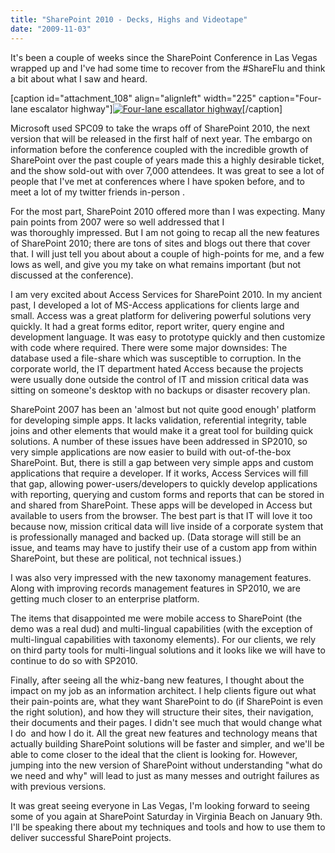 ```yaml
---
title: "SharePoint 2010 - Decks, Highs and Videotape"
date: "2009-11-03"
---
```


It's been a couple of weeks since the SharePoint Conference in Las Vegas wrapped up and I've had some time to recover from the #ShareFlu and think a bit about what I saw and heard.

\[caption id="attachment\_108" align="alignleft" width="225" caption="Four-lane escalator highway"\][![Four-lane escallator highway](images/img_0677-1-225x300.jpg)](http://spinsiders.com/ruveng/files/2009/11/img_0677-1.jpg)\[/caption\]

Microsoft used SPC09 to take the wraps off of SharePoint 2010, the next version that will be released in the first half of next year. The embargo on information before the conference coupled with the incredible growth of SharePoint over the past couple of years made this a highly desirable ticket, and the show sold-out with over 7,000 attendees. It was great to see a lot of people that I've met at conferences where I have spoken before, and to meet a lot of my twitter friends in-person .

For the most part, SharePoint 2010 offered more than I was expecting. Many pain points from 2007 were so well addressed that I was thoroughly impressed. But I am not going to recap all the new features of SharePoint 2010; there are tons of sites and blogs out there that cover that. I will just tell you about about a couple of high-points for me, and a few lows as well, and give you my take on what remains important (but not discussed at the conference).

I am very excited about Access Services for SharePoint 2010. In my ancient past, I developed a lot of MS-Access applications for clients large and small. Access was a great platform for delivering powerful solutions very quickly. It had a great forms editor, report writer, query engine and development language. It was easy to prototype quickly and then customize with code where required. There were some major downsides: The database used a file-share which was susceptible to corruption. In the corporate world, the IT department hated Access because the projects were usually done outside the control of IT and mission critical data was sitting on someone's desktop with no backups or disaster recovery plan.

SharePoint 2007 has been an 'almost but not quite good enough' platform for developing simple apps. It lacks validation, referential integrity, table joins and other elements that would make it a great tool for building quick solutions. A number of these issues have been addressed in SP2010, so very simple applications are now easier to build with out-of-the-box SharePoint. But, there is still a gap between very simple apps and custom applications that require a developer. If it works, Access Services will fill that gap, allowing power-users/developers to quickly develop applications with reporting, querying and custom forms and reports that can be stored in and shared from SharePoint. These apps will be developed in Access but available to users from the browser. The best part is that IT will love it too because now, mission critical data will live inside of a corporate system that is professionally managed and backed up. (Data storage will still be an issue, and teams may have to justify their use of a custom app from within SharePoint, but these are political, not technical issues.)

I was also very impressed with the new taxonomy management features. Along with improving records management features in SP2010, we are getting much closer to an enterprise platform.

The items that disappointed me were mobile access to SharePoint (the demo was a real dud) and multi-lingual capabilities (with the exception of multi-lingual capabilities with taxonomy elements). For our clients, we rely on third party tools for multi-lingual solutions and it looks like we will have to continue to do so with SP2010.

Finally, after seeing all the whiz-bang new features, I thought about the impact on my job as an information architect. I help clients figure out what their pain-points are, what they want SharePoint to do (if SharePoint is even the right solution), and how they will structure their sites, their navigation, their documents and their pages. I didn't see much that would change what I do  and how I do it. All the great new features and technology means that actually building SharePoint solutions will be faster and simpler, and we'll be able to come closer to the ideal that the client is looking for. However, jumping into the new version of SharePoint without understanding "what do we need and why" will lead to just as many messes and outright failures as with previous versions.

It was great seeing everyone in Las Vegas, I'm looking forward to seeing some of you again at SharePoint Saturday in Virginia Beach on January 9th. I'll be speaking there about my techniques and tools and how to use them to deliver successful SharePoint projects.
